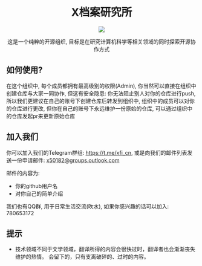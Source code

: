 <div align="center">

#  X档案研究所

<img src="https://avatars.githubusercontent.com/u/119553376?s=200&v=4" />

这是一个纯粹的开源组织, 目标是在研究计算机科学等相关领域的同时探索开源协作方式

</div>

## 如何使用?
在这个组织中, 每个成员都拥有最高级别的权限(Admin), 你当然可以直接在组织中创建仓库与大家一同协作, 但这有安全隐患: 你无法阻止别人对你的仓库进行push, 所以我们更建议在自己的账号下创建仓库后转发到组织中, 组织中的成员可以对你的仓库进行更改, 但你在自己的账号下永远维护一份原始的仓库, 可以通过组织中的仓库发起pr来更新原始仓库

## 加入我们
你可以加入我们的Telegram群组: https://t.me/xfi_cn, 或是向我们的邮件列表发送一份申请邮件: x50182@groups.outlook.com

邮件的内容为:
  - 你的github用户名
  - 对你自己的简单介绍

我们也有QQ群, 用于日常生活交流(吹水), 如果你感兴趣的话可以加入: 780653172

## 提示
- 技术领域不同于文学领域，翻译所得的内容会很快过时，翻译者也会渐渐丧失维护的热情。 会留下的，只有支离破碎的、过时的内容。
